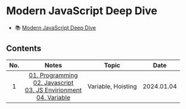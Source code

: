 # Modern JavaScript Deep Dive

- 📚 [Modern JavaScript Deep Dive](https://m.yes24.com/Goods/Detail/92742567)

## Contents

| No. |                                                                                                                                                                                                                       Notes                                                                                                                                                                                                                        |       Topic        |    Date    |
| :-: | :------------------------------------------------------------------------------------------------------------------------------------------------------------------------------------------------------------------------------------------------------------------------------------------------------------------------------------------------------------------------------------------------------------------------------------------------: | :----------------: | :--------: |
|  1  | [01. Programming](https://github.com/cskime/modern-js-deep-dive-study/blob/main/docs/01-programming.md)<br/>[02. Javascript](https://github.com/cskime/modern-js-deep-dive-study/blob/main/docs/02-javascript.md)<br/>[03. JS Envirionment](https://github.com/cskime/modern-js-deep-dive-study/blob/main/docs/03-javascript-environment.md)<br/>[04. Variable](https://github.com/cskime/modern-js-deep-dive-study/blob/main/docs/04-variable.md) | Variable, Hoisting | 2024.01.04 |
